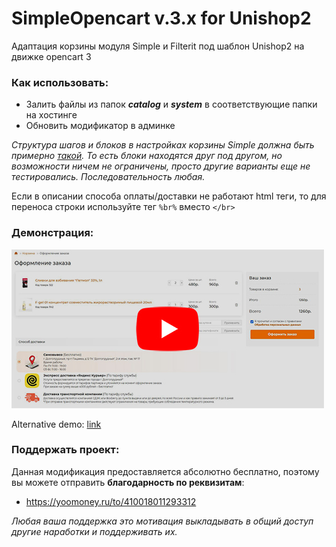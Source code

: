 # SimpleOpencart v.3.x for Unishop2

Адаптация корзины модуля Simple и Filterit под шаблон Unishop2 на движке
opencart 3

### Как использовать:

- Залить файлы из папок **_catalog_** и **_system_** в соответствующие папки на
  хостинге
- Обновить модификатор в админке

_Структура шагов и блоков в настройках корзины Simple должна быть примерно
[такой](https://raw.githubusercontent.com/get-web/Examples/main/other/opencart/simpleopencart_for_unishop2_by_get-web-blocks.jpg).
То есть блоки находятся друг под другом, но возможности ничем не ограничены,
просто другие варианты еще не тестировались. Последовательность любая._

Если в описании способа оплаты/доставки не работают html теги, то для переноса
строки используйте тег `%br%` вместо `</br>`

### Демонстрация:

[![ALT](https://raw.githubusercontent.com/get-web/Examples/main/other/opencart/simpleopencart_for_unishop2_by_get-web_video_preview.jpg)](https://www.youtube.com/watch?v=OneLxe7jFGo)

Alternative demo: [link](https://www.youtube.com/watch?v=OneLxe7jFGo)

### Поддержать проект:

Данная модификация предоставляется абсолютно бесплатно, поэтому вы можете
отправить **благодарность по реквизитам**:

- https://yoomoney.ru/to/410018011293312

_Любая ваша поддержка это мотивация выкладывать в общий доступ другие наработки
и поддерживать их._
